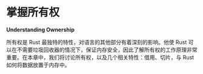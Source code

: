 # 掌握所有权

**Understanding Ownership**

所有权是 Rust 最独特的特性，对语言的其他部分有着深刻的影响。他使 Rust 可以在不需要垃圾回收器的情况下，保证内存安全，因此了解所有权的工作原理非常重要。在本章中，我们将讨论所有权，以及几个相关特性：借用、切片，与 Rust 如何将数据放置于内存中。


